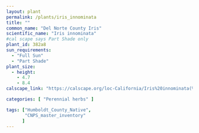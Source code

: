 ```yaml
---
layout: plant                                                              
permalink: /plants/iris_innominata
title: ""
common_name: "Del Norte County Iris"
scientific_name: "Iris innominata"
#cal scape says Part Shade only
plant_id: 382a8
sun_requirements:
  - "Full Sun"
  - "Part Shade"
plant_size:
  - height: 
    - 4.7
    - 8.4
calscape_link: "https://calscape.org/loc-California/Iris%20innominata(%20)"

categories: [ "Perennial herbs" ]

tags: ["Humboldt_County_Native",
       "CNPS_master_inventory"
      ]
---
```


